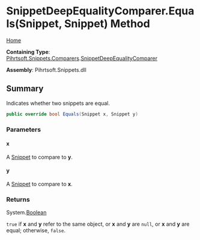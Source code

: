 # SnippetDeepEqualityComparer\.Equals\(Snippet, Snippet\) Method

[Home](../../../../../README.md)

**Containing Type**: [Pihrtsoft.Snippets.Comparers](../../README.md)\.[SnippetDeepEqualityComparer](../README.md)

**Assembly**: Pihrtsoft\.Snippets\.dll

## Summary

Indicates whether two snippets are equal\.

```csharp
public override bool Equals(Snippet x, Snippet y)
```

### Parameters

#### x

A [Snippet](../../../Snippet/README.md) to compare to **y**\.

#### y

A [Snippet](../../../Snippet/README.md) to compare to **x**\.

### Returns

System\.[Boolean](https://docs.microsoft.com/en-us/dotnet/api/system.boolean)

`true` if **x** and **y** refer to the same object, or **x** and **y** are `null`, or **x** and **y** are equal; otherwise, `false`\.